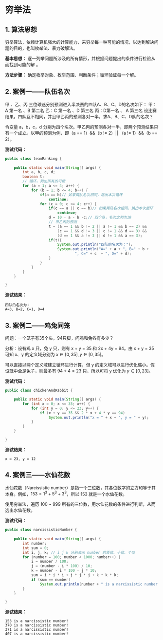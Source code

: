 # 穷举法

## 1. 算法思想

穷举算法，依赖计算机强大的计算能力，来穷举每一种可能的情况，以达到解决问题的目的，也叫枚举法、暴力破解法。

**基本思想：** 逐一列举问题所涉及的所有情形，并根据问题提出的条件进行检验从而找到可能的解 。

**方法步骤：** 确定枚举对象、枚举范围、判断条件；循环验证每一个解。

## 2. 案例一——队伍名次
甲 、乙、丙 三位球迷分别预测进入半决赛的四队A、B、C、D的名次如下： 
甲：A 第一名 、B 第二名 
乙：C 第一名 、D 第三名 
丙：D第一名 、 A 第三名 
设比赛结果，四队互不相同，并且甲乙丙的预测各对一半，求A、B、C、D队的名次？

令变量 a，b，c，d 分别为四个名次。甲乙丙的预测各对一半，即两个预测结果只有一个成立。以甲的预测为例，即（a == 1）&&（b != 2）|| （a != 1）&&（b == 2）。

**测试代码：**

```java
public class teamRanking {
	
	public static void main(String[] args) {
		int a, b, c, d;
		boolean t;
		// 循环，列出所有的可能
		for (a = 1; a <= 4; a++) {
			for (b = 1; b <= 4; b++) {
				if(a == b)// 如果两队名次相同，跳出本次循环
					continue;
				for (c = 0; c <= 4; c++) {
					if(c == a || c == b)// 如果两队名次相同，跳出本次循环
						continue;
					d = 10 - a - b -c;// 四个队，名次之和为10
					// 甲乙丙的预测
					t = (a == 1 && b != 2 || a != 1 && b == 2) &&
						(c == 1 && d != 3 || c != 1 && d == 3) && 
						(d == 1 && a != 3 || d != 1 && a == 3);
					if(t){
						System.out.println("四队的名次为：");
						System.out.println("A=" + a + ", B=" + b +
								", C=" + c  + ", D=" + d);
					}
				}
			}
		}
	}

}
```

**测试结果：**

	四队的名次为：
	A=3, B=2, C=1, D=4

## 3. 案例二——鸡兔同笼

问题：一个笼子有35个头，94只脚，问鸡和兔各有多少？

分析：设有鸡 x 只，兔 y 只，则有 x + y = 35 和 2x + 4y = 94。由 x + y = 35 可知 x、y 的定义域分别为 $x \in [0,35],y \in[0,35]$。

可以直接以两个定义域建立循环进行计算，但 y 的定义域可以进行优化缩小。假设笼中全是兔子，则最多有 $94 \div 4 = 23$ 只，所以可将 y 优化为 $y \in[0,23]$。

**测试代码：**

```java
public class chickenAndRabbit {

	public static void main(String[] args) {
		for (int x = 0; x <= 35; x++) {
			for (int y = 0; y <= 23; y++) {
				if (x + y == 35 && 2 * x + 4 * y == 94)
					System.out.println("x = " + x + ", y = " + y);
			}
		}
	}

}
```

**测试结果：**

	x = 23, y = 12

## 4. 案例三——水仙花数

水仙花数（Narcissistic number）是指一个三位数，其各位数字的立方和等于其本身。例如，$153 = 1^3 + 5^3 + 3^3$，所以 153 就是一个水仙花数。

使用穷举法，遍历 100 ~ 999 所有的三位数，用水仙花数的条件进行判断，从而选出水仙花数。

**测试代码：**

```java
public class narcissisticNumber {
	
	public static void main(String[] args) {
		int number;
		int sum = 0;
		int i, j, k; // i j k 分别表示 number 的百位、十位、个位
		for (number = 100; number < 1000; number++) {
			i = number / 100;
			j = (number - i * 100) / 10;
			k = number - i * 100 - j * 10;
			sum = i * i * i + j * j * j + k * k * k;
			if (sum == number)
				System.out.println(number + " is a narcissistic number! ");
		}
	}

}
```

**测试结果：**

	153 is a narcissistic number! 
	370 is a narcissistic number! 
	371 is a narcissistic number! 
	407 is a narcissistic number! 
	
